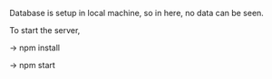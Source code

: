 Database is setup in local machine, so in here, no data can be seen. 

To start the server, 

-> npm install

-> npm start
